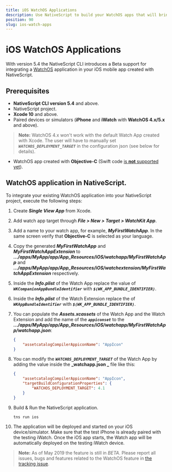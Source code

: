 ```yaml
---
title: iOS WatchOS Applications
description: Use NativeScript to build your WatchOS apps that will bring users timely information and provide them with a way to interact on the go.
position: 90
slug: ios-watch-apps
---
```


# iOS WatchOS Applications

With version 5.4 the NativeScript CLI introduces a Beta support for integrating a [WatchOS](https://developer.apple.com/watchos/) application in your iOS mobile app created with NativeScript.

## Prerequisites

- **NativeScript CLI version 5.4** and above.
- NativeScript project.
- **Xcode 10** and above.
- Paired devices or simulators (**iPhone** and **iWatch** with **WatchOS 4.x/5.x** and above).
> **Note:** WatchOS 4.x won't work with the default Watch App created with Xcode. The user will have to manually set **_`WATCHOS_DEPLOYMENT_TARGET`_** in the configuration json (see below for details).

- WatchOS app created with **Objective-C** (Swift code [is **not** supported yet](https://github.com/NativeScript/nativescript-cli/issues/4541#issuecomment-491202270)).


## WatchOS application in NativeScript.

To integrate your existing WatchOS application into your NativeScript project, execute the following steps:

1. Create **_Single View App_** from Xcode.

2. Add watch app target through **_File > New > Target > WatchKit App_**.

3. Add a name to your watch app, for example, **_MyFirstWatchApp_**. In the same screen verify that **Objective-C** is selected as your language.

4. Copy the generated **_MyFirstWatchApp_** and **_MyFirstWatchAppExtension_** to **_.../apps/MyApp/app/App_Resources/iOS/watchapp/MyFirstWatchApp_** and **_.../apps/MyApp/app/App_Resources/iOS/watchextension/MyFirstWatchAppExtension_** respectively.

5. Inside the **_Info.plist_** of the Watch App replace the value of **_`WKCompanionAppBundleIdentifier`_** with **_`$(WK_APP_BUNDLE_IDENTIFIER)`_**.

6. Inside the **_Info.plist_** of the Watch Extension replace the 
 of **_`WKAppBundleIdentifier`_** with **_`$(WK_APP_BUNDLE_IDENTIFIER)`_**.

7. You can populate the **_Assets.xcassets_** of the Watch App and the Watch Extension and add the name of the **_`appiconset`_** to the **_.../apps/MyApp/app/App_Resources/iOS/watchapp/MyFirstWatchApp/watchapp.json_**:

    ```JSON
    {
        "assetcatalogCompilerAppiconName": "AppIcon"
    }
    ```

8. You can modify the **_`WATCHOS_DEPLOYMENT_TARGET`_** of the Watch App by adding the value inside the **_watchapp.json _** file like this:

    ```JSON
    {
        "assetcatalogCompilerAppiconName": "AppIcon",
        "targetBuildConfigurationProperties": {
            "WATCHOS_DEPLOYMENT_TARGET": 4.1
        }
    }
    ```
9. Build & Run the NativeScript application.

    ```Shell
    tns run ios
    ```

10. The application will be deployed and started on your iOS device/simulator. Make sure that the test iPhone is already paired with the testing iWatch. Once the iOS app starts, the Watch app will be automatically deployed on the testing iWatch device.

> **Note:** As of May 2019 the feature is still in _BETA_. Please report all issues, bugs and features related to the WatchOS feature in [the tracking issue](https://github.com/NativeScript/nativescript-cli/issues/4541#issue-433686622).
